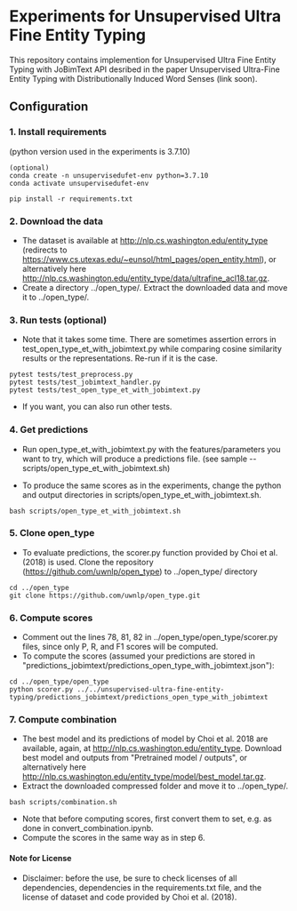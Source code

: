 # Experiments for Unsupervised Ultra Fine Entity Typing
This repository contains implemention for Unsupervised Ultra Fine Entity Typing with JoBimText API desribed in the paper Unsupervised Ultra-Fine Entity Typing with Distributionally Induced Word Senses (link soon).

## Configuration

### 1. Install requirements
(python version used in the experiments is 3.7.10)
```
(optional)
conda create -n unsupervisedufet-env python=3.7.10
conda activate unsupervisedufet-env
```
```
pip install -r requirements.txt
```
### 2. Download the data 
- The dataset is available at http://nlp.cs.washington.edu/entity_type (redirects to https://www.cs.utexas.edu/~eunsol/html_pages/open_entity.html), or alternatively here http://nlp.cs.washington.edu/entity_type/data/ultrafine_acl18.tar.gz.
- Create a directory ../open_type/. Extract the downloaded data and move it to ../open_type/.

### 3. Run tests (optional)
- Note that it takes some time. There are sometimes assertion errors in test_open_type_et_with_jobimtext.py while comparing cosine similarity results or the representations. Re-run if it is the case.
```
pytest tests/test_preprocess.py
pytest tests/test_jobimtext_handler.py
pytest tests/test_open_type_et_with_jobimtext.py
```
- If you want, you can also run other tests.

### 4. Get predictions
- Run open_type_et_with_jobimtext.py with the features/parameters you want to try, which will produce a predictions file. (see sample -- scripts/open_type_et_with_jobimtext.sh)

- To produce the same scores as in the experiments, change the python and output directories in scripts/open_type_et_with_jobimtext.sh.
```
bash scripts/open_type_et_with_jobimtext.sh
```

### 5. Clone open_type

- To evaluate predictions, the scorer.py function provided by Choi et al. (2018) is used. Clone the repository (https://github.com/uwnlp/open_type) to ../open_type/ directory
```
cd ../open_type
git clone https://github.com/uwnlp/open_type.git
```

### 6. Compute scores
- Comment out the lines 78, 81, 82 in ../open_type/open_type/scorer.py files, since only P, R, and F1 scores will be computed.
- To compute the scores (assumed your predictions are stored in "predictions_jobimtext/predictions_open_type_with_jobimtext.json"):
```
cd ../open_type/open_type
python scorer.py ../../unsupervised-ultra-fine-entity-typing/predictions_jobimtext/predictions_open_type_with_jobimtext
```

### 7. Compute combination
- The best model and its predictions of model by Choi et al. 2018 are available, again, at
http://nlp.cs.washington.edu/entity_type. Download best model and outputs from "Pretrained model / outputs", or alternatively here http://nlp.cs.washington.edu/entity_type/model/best_model.tar.gz.
- Extract the downloaded compressed folder and move it to ../open_type/.
```
bash scripts/combination.sh
```
- Note that before computing scores, first convert them to set, e.g. as done in convert_combination.ipynb.
- Compute the scores in the same way as in step 6.

#### Note for License
- Disclaimer: before the use, be sure to check licenses of all dependencies, dependencies in the requirements.txt file, and the license of dataset and code provided by Choi et al. (2018).

